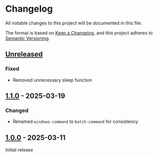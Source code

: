 # Changelog

All notable changes to this project will be documented in this file.

The format is based on [Keep a Changelog](https://keepachangelog.com/en/1.0.0/),
and this project adheres to [Semantic Versioning](https://semver.org/spec/v2.0.0.html).

## [Unreleased]

### Fixed

- Removed unnecessary sleep function

## [1.1.0] - 2025-03-19

### Changed

- Renamed `windows-command` to `batch-command` for consistency

## [1.0.0] - 2025-03-11

Initial release

[Unreleased]: https://github.com/sstallion/obsidian-command-line/compare/1.1.0...HEAD
[1.1.0]: https://github.com/sstallion/obsidian-command-line/releases/tag/1.1.0
[1.0.0]: https://github.com/sstallion/obsidian-command-line/releases/tag/1.0.0
